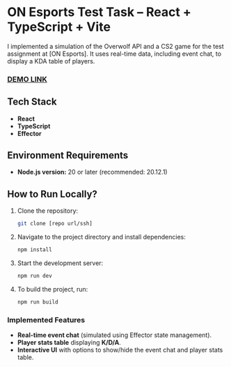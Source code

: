 # ON Esports Test Task – React + TypeScript + Vite

I implemented a simulation of the Overwolf API and a CS2 game for the test assignment at [ON Esports]. It uses real-time data, including event chat, to display a KDA table of players.

### [DEMO LINK](https://korpeev.github.io/on_esports_test_task/)

## Tech Stack
- **React**
- **TypeScript**
- **Effector**

## Environment Requirements
- **Node.js version:** 20 or later (recommended: 20.12.1)

## How to Run Locally?
1. Clone the repository:
   ```sh
   git clone [repo url/ssh]
2. Navigate to the project directory and install dependencies:
    ```sh
    npm install
3. Start the development server:
    ```sh
   npm run dev
4. To build the project, run:
    ```sh
   npm run build


### Implemented Features
- **Real-time event chat** (simulated using Effector state management).
- **Player stats table** displaying **K/D/A**.
- **Interactive UI** with options to show/hide the event chat and player stats table.
   
